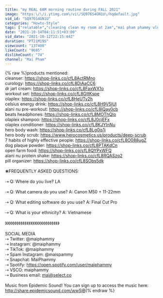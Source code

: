 ```yaml
---
title: "my REAL 6AM morning routine during FALL 2021"
image: "https:\/\/i.ytimg.com\/vi\/SQ976S4GN1U\/hqdefault.jpg"
vid_id: "SQ976S4GN1U"
categories: "Howto-Style"
tags: ["relatable","cleaning clean my room at 2am","mai pham phammy vlog highschool"]
date: "2021-10-14T04:11:51+03:00"
vid_date: "2021-10-12T22:15:44Z"
duration: "PT21M19S"
viewcount: "137408"
likeCount: "9695"
dislikeCount: "74"
channel: "Mai Pham"
---
```

{% raw %}products mentioned:<br />cleanser: <a rel="nofollow" target="blank" href="https://shop-links.co/cfL8ActRMno">https://shop-links.co/cfL8ActRMno</a><br />curology: <a rel="nofollow" target="blank" href="https://shop-links.co/cfL8DiAaCC6">https://shop-links.co/cfL8DiAaCC6</a><br />dr jart cream: <a rel="nofollow" target="blank" href="https://shop-links.co/cfL8FaxWX1o">https://shop-links.co/cfL8FaxWX1o</a><br />workout set: <a rel="nofollow" target="blank" href="https://shop-links.co/cfL8GttKspe">https://shop-links.co/cfL8GttKspe</a><br />olaplex: <a rel="nofollow" target="blank" href="https://shop-links.co/cfL8HeUTv2h">https://shop-links.co/cfL8HeUTv2h</a><br />celsius energy drink: <a rel="nofollow" target="blank" href="https://shop-links.co/cfL8H9V5IUl">https://shop-links.co/cfL8H9V5IUl</a><br />alani nu pre-workout: <a rel="nofollow" target="blank" href="https://shop-links.co/cfL8IQay0cb">https://shop-links.co/cfL8IQay0cb</a><br />beats headphones: <a rel="nofollow" target="blank" href="https://shop-links.co/cfL8MOThQIo">https://shop-links.co/cfL8MOThQIo</a><br />olaplex shampoo: <a rel="nofollow" target="blank" href="https://shop-links.co/cfL8J0cjEFx">https://shop-links.co/cfL8J0cjEFx</a><br />olaplex conditioner: <a rel="nofollow" target="blank" href="https://shop-links.co/cfL8KJYInNu">https://shop-links.co/cfL8KJYInNu</a><br />hero body wash: <a rel="nofollow" target="blank" href="https://shop-links.co/cfL8Lg0js1j">https://shop-links.co/cfL8Lg0js1j</a><br />hero body scrub: <a rel="nofollow" target="blank" href="https://www.herocosmetics.us/products/deep-scrub">https://www.herocosmetics.us/products/deep-scrub</a><br />7 habits of highly effective people: <a rel="nofollow" target="blank" href="https://shop-links.co/cfL8O088ugZ">https://shop-links.co/cfL8O088ugZ</a><br />dog plaque powder: <a rel="nofollow" target="blank" href="https://shop-links.co/cfL8PTAKdCn">https://shop-links.co/cfL8PTAKdCn</a><br />open farm food: <a rel="nofollow" target="blank" href="https://shop-links.co/cfL8QYPxWFQ">https://shop-links.co/cfL8QYPxWFQ</a><br />alani nu protein shake: <a rel="nofollow" target="blank" href="https://shop-links.co/cfL8RQASzq2">https://shop-links.co/cfL8RQASzq2</a><br />pill organizer: <a rel="nofollow" target="blank" href="https://shop-links.co/cfL8SObs5dk">https://shop-links.co/cfL8SObs5dk</a><br /><br />❀FREQUENTLY ASKED QUESTIONS:<br /><br />⇢ Q: Where do you live? LA<br /><br />⇢ Q: What camera do you use? A: Canon M50 + 11-22mm<br /><br />⇢ Q: What editing software do you use? A: Final Cut Pro <br /><br />⇢ Q: What is your ethnicity? A: Vietnamese<br /><br />》》》》》》》》》》》》》》》》》》》》》》》》》》》》<br /><br />SOCIAL MEDIA<br />⇢ Twitter: @maiphammy<br />⇢ Instagram: @maiphammy<br />⇢ TikTok: @maiphammy<br />⇢ Spam Instagram: @maispammy <br />⇢ Snapchat: MaiPhammy<br />⇢ Spotify: <a rel="nofollow" target="blank" href="https://open.spotify.com/user/maiphammy">https://open.spotify.com/user/maiphammy</a><br />⇢ VSCO: maiphammy<br />⇢ Business email: mai@select.co<br /><br />Music from Epidemic Sound! You can sign up to access the music here: <a rel="nofollow" target="blank" href="http://share.epidemicsound.com/wwSjB">http://share.epidemicsound.com/wwSjB</a>{% endraw %}
